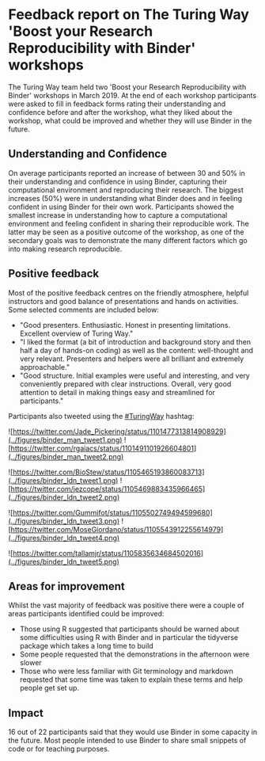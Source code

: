# Feedback report on The Turing Way 'Boost your Research Reproducibility with Binder' workshops

The Turing Way team held two 'Boost your Research Reproducibility with Binder' workshops in March 2019. 
At the end of each workshop participants were asked to fill in feedback forms rating their understanding and confidence before and after the workshop, what they liked about the workshop, what could be improved and whether they will use Binder in the future.

## Understanding and Confidence
On average participants reported an increase of between 30 and 50% in their understanding and confidence in using Binder, capturing their computational environment and reproducing their research.
The biggest increases (50%) were in understanding what Binder does and in feeling confident in using Binder for their own work.
Participants showed the smallest increase in understanding how to capture a computational environment and feeling confident in sharing their reproducible work.
The latter may be seen as a positive outcome of the workshop, as one of the secondary goals was to demonstrate the many different factors which go into making research reproducible.

## Positive feedback

Most of the positive feedback centres on the friendly atmosphere, helpful instructors and good balance of presentations and hands on activities.
Some selected comments are included below:
* "Good presenters. Enthusiastic. Honest in presenting limitations. Excellent overview of Turing Way."
* "I liked the format (a bit of introduction and background story and then half a day of hands-on coding) as well as the content: well-thought and very relevant. Presenters and helpers were all brilliant and extremely approachable."
* "Good structure. Initial examples were useful and interesting, and very conveniently prepared with clear instructions. Overall, very good attention to detail in making things easy and streamlined for participants."

Participants also tweeted using the [#TuringWay](https://twitter.com/search?q=%23TuringWay) hashtag:

![https://twitter.com/Jade_Pickering/status/1101477313814908929](../figures/binder_man_tweet1.png)
![https://twitter.com/rgaiacs/status/1101491101926604801](../figures/binder_man_tweet2.png)

![https://twitter.com/BioStew/status/1105465193860083713](../figures/binder_ldn_tweet1.png)
![https://twitter.com/jezcope/status/1105469883435966465](../figures/binder_ldn_tweet2.png)

![https://twitter.com/Gummifot/status/1105502749494599680](../figures/binder_ldn_tweet3.png)
![https://twitter.com/MoseGiordano/status/1105543912255614979](../figures/binder_ldn_tweet4.png)

![https://twitter.com/tallamjr/status/1105835634684502016](../figures/binder_ldn_tweet5.png)

## Areas for improvement

Whilst the vast majority of feedback was positive there were a couple of areas participants identified could be improved:
* Those using R suggested that participants should be warned about some difficulties using R with Binder and in particular the tidyverse package which takes a long time to build
* Some people requested that the demonstrations in the afternoon were slower
* Those who were less familiar with Git terminology and markdown requested that some time was taken to explain these terms and help people get set up.

## Impact

16 out of 22 participants said that they would use Binder in some capacity in the future. 
Most people intended to use Binder to share small snippets of code or for teaching purposes.
